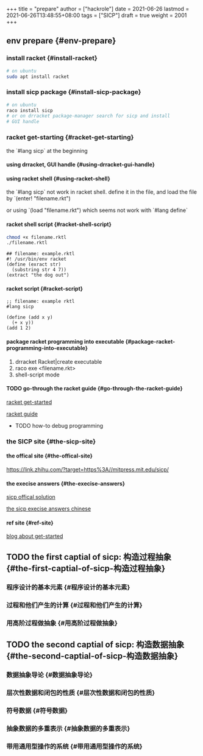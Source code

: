 +++
title = "prepare"
author = ["hackrole"]
date = 2021-06-26
lastmod = 2021-06-26T13:48:55+08:00
tags = ["SICP"]
draft = true
weight = 2001
+++

## env prepare {#env-prepare}


### install racket {#install-racket}

```bash
# on ubuntu
sudo apt install racket
```


### install sicp package {#install-sicp-package}

```bash
# on ubuntu
raco install sicp
# or on drracket package-manager search for sicp and install
# GUI handle
```


### racket get-starting {#racket-get-starting}

the \`#lang sicp\` at the beginning


#### using drracket, GUI handle {#using-drracket-gui-handle}


#### using racket shell {#using-racket-shell}

the \`#lang sicp\` not work in racket shell.
define it in the file, and load the file by
\`(enter! "filename.rkt")

or using
\`(load "filename.rkt")
which seems not work with \`#lang define\`


#### racket shell script {#racket-shell-script}

```bash
chmod +x filename.rktl
./filename.rktl
```

```racket
## filename: example.rktl
#! /usr/bin/env racket
(define (exract str)
  (substring str 4 7))
(extract "the dog out")
```


#### racket script {#racket-script}

```racket
;; filename: example rktl
#lang sicp

(define (add x y)
  (+ x y))
(add 1 2)
```


#### package racket programming into executable {#package-racket-programming-into-executable}

1.  drracket Racket|create executable
2.  raco exe <filename.rkt>
3.  shell-script mode


#### <span class="org-todo todo TODO">TODO</span> go-through the racket guide {#go-through-the-racket-guide}

[racket get-started](https://docs.racket-lang.org/getting-started/index.html#%28part.%5Ftop%29)

[racket guide](https://download.racket-lang.org/releases/8.1/doc/guide/intro.html)

<!--list-separator-->

- <span class="org-todo todo TODO">TODO</span>  how-to debug programming


### the SICP site {#the-sicp-site}


#### the offical site {#the-offical-site}

<https://link.zhihu.com/?target=https%3A//mitpress.mit.edu/sicp/>


#### the execise answers {#the-execise-answers}

[sicp offical solution](http://community.schemewiki.org/?sicp-solutions)

[the sicp execise answers chinese](https://sicp.readthedocs.io/en/latest/)


#### ref site {#ref-site}

[blog about get-started](https://zhuanlan.zhihu.com/p/34313034)


## <span class="org-todo todo TODO">TODO</span> the first captial of sicp: 构造过程抽象 {#the-first-captial-of-sicp-构造过程抽象}


### 程序设计的基本元素 {#程序设计的基本元素}


### 过程和他们产生的计算 {#过程和他们产生的计算}


### 用高阶过程做抽象 {#用高阶过程做抽象}


## <span class="org-todo todo TODO">TODO</span> the second captial of sicp: 构造数据抽象 {#the-second-captial-of-sicp-构造数据抽象}


### 数据抽象导论 {#数据抽象导论}


### 层次性数据和闭包的性质 {#层次性数据和闭包的性质}


### 符号数据 {#符号数据}


### 抽象数据的多重表示 {#抽象数据的多重表示}


### 带用通用型操作的系统 {#带用通用型操作的系统}
